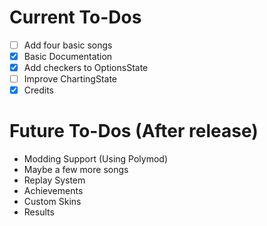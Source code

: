 # Current To-Dos
* [ ] Add four basic songs
* [X] Basic Documentation
* [X] Add checkers to OptionsState
* [ ] Improve ChartingState
* [X] Credits

# Future To-Dos (After release)
* Modding Support (Using Polymod)
* Maybe a few more songs
* Replay System
* Achievements
* Custom Skins
* Results